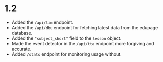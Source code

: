 # 1.2

- Added the `/api/tim` endpoint.
- Added the `/api/dbu` endpoint for fetching latest data from the edupage database.
- Added the `"subject_short"` field to the `lesson` object.
- Made the event detector in the `/api/tta` endpoint more forgiving and accurate.
- Added `/stats` endpoint for monitoring usage without.
